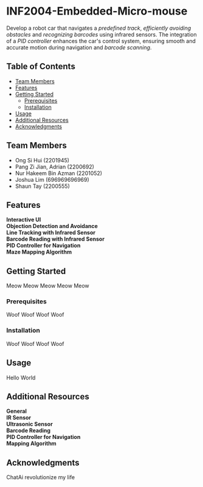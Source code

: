 # INF2004-Embedded-Micro-mouse

Develop a robot car that navigates a _predefined track_, _efficiently avoiding obstacles_ and _recognizing barcodes_ using infrared sensors. The integration of
a _PID controller_ enhances the car's control system, ensuring smooth and accurate motion during navigation and _barcode scanning_.

## Table of Contents

- [Team Members](#introduction)
- [Features](#features)
- [Getting Started](#getting-started)
  - [Prerequisites](#prerequisites)
  - [Installation](#installation)
- [Usage](#usage)
- [Additional Resources](#additional-resources)
- [Acknowledgments](#acknowledgments)

## Team Members

- Ong Si Hui (2201945)
- Pang Zi Jian, Adrian (2200692)
- Nur Hakeem Bin Azman (2201052)
- Joshua Lim (696969696969)
- Shaun Tay (2200555)
  
## Features

**Interactive UI**<br>
**Objection Detection and Avoidance**<br>
**Line Tracking with Infrared Sensor**<br>
**Barcode Reading with Infrared Sensor**<br>
**PID Controller for Navigation**<br>
**Maze Mapping Algorithm**

## Getting Started

Meow Meow Meow Meow Meow

### Prerequisites

Woof Woof Woof Woof 

### Installation

Woof Woof Woof Woof 

## Usage

Hello World

## Additional Resources

**General**<br>
**IR Sensor**<br>
**Ultrasonic Sensor**<br>
**Barcode Reading**<br>
**PID Controller for Navigation**<br>
**Mapping Algorithm**<br>

## Acknowledgments

ChatAi revolutionize my life
